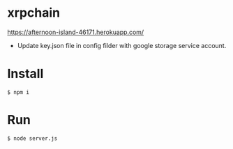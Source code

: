 # xrpchain

https://afternoon-island-46171.herokuapp.com/

* Update key.json file in config filder with google storage service account.

# Install
```
$ npm i
```

# Run 
```
$ node server.js
```
